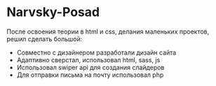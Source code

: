 # Narvsky-Posad
После освоения теории в html и css, делания маленьких проектов, решил сделать большой:
- Совместно с дизайнером разработали дизайн сайта
- Адаптивно сверстал, использовал html, sass, js
- Использовал swiper api для создания слайдеров
- Для отправки письма на почту использовал php
